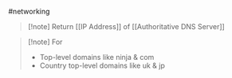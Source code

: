 #networking 
>[!note] Return
>[[IP Address]] of [[Authoritative DNS Server]]

>[!note] For
>- Top-level domains like ninja & com
>- Country top-level domains like uk & jp
